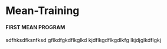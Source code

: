 # Mean-Training

#### FIRST MEAN PROGRAM
sdfhksdfksnfksd 
gflkdfgkdflkglkd
kjdflkgdflkgdlkfg
lkjdjglkdflgkj
